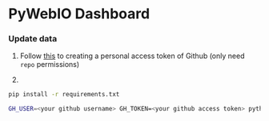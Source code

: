 # PyWebIO Dashboard

### Update data

1. Follow [this](https://docs.github.com/en/github/authenticating-to-github/creating-a-personal-access-token
) to creating a personal access token of Github (only need `repo` permissions) 
   
2. 
```bash
pip install -r requirements.txt

GH_USER=<your github username> GH_TOKEN=<your github access token> python update.py
```